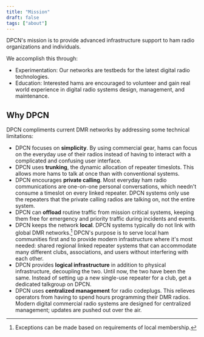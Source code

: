 ```yaml
---
title: "Mission"
draft: false
tags: ["about"]
---
```


DPCN's mission is to provide advanced infrastructure support to ham radio organizations and individuals.

<!--more-->

We accomplish this through:

* Experimentation: Our networks are testbeds for the latest digital radio technologies.
* Education: Interested hams are encouraged to volunteer and gain real world experience in digital radio systems design, management, and maintenance.

## Why DPCN

DPCN compliments current DMR networks by addressing some technical limitations:

* DPCN focuses on **simplicity**. By using commercial gear, hams can focus on the everyday use of their radios instead of having to interact with a complicated and confusing user interface.
* DPCN uses **trunking**, the dynamic allocation of repeater timeslots. This allows more hams to talk at once than with conventional systems.
* DPCN encourages **private calling**. Most everyday ham radio communications are one-on-one personal conversations, which needn't consume a timeslot on every linked repeater. DPCN systems only use the repeaters that the private calling radios are talking on, not the entire system.
* DPCN can **offload** routine traffic from mission critical systems, keeping them free for emergency and priority traffic during incidents and events.
* DPCN keeps the network **local**. DPCN systems typically do not link with global DMR networks.[^1] DPCN's purpose is to serve local ham communities first and to provide modern infrastructure where it's most needed: shared regional linked repeater systems that can accommodate many different clubs, associations, and users without interfering with each other.
* DPCN provides **logical infrastructure** in addition to physical infrastructure, decoupling the two. Until now, the two have been the same. Instead of setting up a new single-use repeater for a club, get a dedicated talkgroup on DPCN.
* DPCN uses **centralized management** for radio codeplugs. This relieves operators from having to spend hours programming their DMR radios. Modern digital commercial radio systems are designed for centralized management; updates are pushed out over the air.

[^1]: Exceptions can be made based on requirements of local membership.
